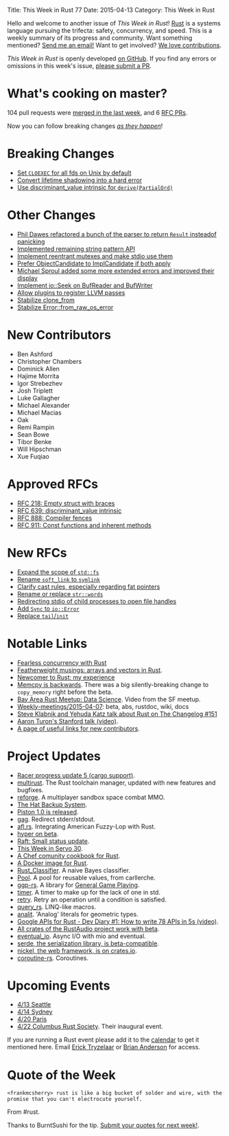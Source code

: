 Title: This Week in Rust 77
Date: 2015-04-13
Category: This Week in Rust

Hello and welcome to another issue of *This Week in Rust*!
[Rust](http://rust-lang.org) is a systems language pursuing the trifecta:
safety, concurrency, and speed. This is a weekly summary of its progress and
community. Want something mentioned? [Send me an
email!](mailto:corey@octayn.net?subject=This%20Week%20in%20Rust%20Suggestion)
Want to get involved? [We love
contributions](https://github.com/rust-lang/rust/wiki/Note-guide-for-new-contributors).

*This Week in Rust* is openly developed [on GitHub](https://github.com/cmr/this-week-in-rust).
If you find any errors or omissions in this week's issue, [please submit a PR](https://github.com/cmr/this-week-in-rust/pulls).

# What's cooking on master?

104 pull requests were [merged in the last week][merged], and 6 [RFC PRs][rfcs].

[merged]: https://github.com/rust-lang/rust/pulls?q=is%3Apr+is%3Amerged+merged%3A2015-04-06..2015-04-13
[rfcs]: https://github.com/rust-lang/rfcs/pulls?q=is%3Apr+is%3Amerged+merged%3A2015-04-06..2015-04-13

Now you can follow breaking changes *[as they happen][BitRust]*!

[BitRust]: http://rawgit.com/mrmonday/bitrust/gh-pages/index.html

# Breaking Changes

* [Set `CLOEXEC` for all fds on Unix by default](https://github.com/rust-lang/rust/pull/24034)
* [Convert lifetime shadowing into a hard error](https://github.com/rust-lang/rust/pull/24057)
* [Use discriminant_value intrinsic for `derive(PartialOrd)`](https://github.com/rust-lang/rust/pull/24270)

# Other Changes

* [Phil Dawes refactored a bunch of the parser to return `Result` insteadof panicking](https://github.com/rust-lang/rust/pull/23857)
* [Implemented remaining string pattern API](https://github.com/rust-lang/rust/pull/23952)
* [Implement reentrant mutexes and make stdio use them](https://github.com/rust-lang/rust/pull/24029)
* [Prefer ObjectCandidate to ImplCandidate if both apply](https://github.com/rust-lang/rust/pull/24056)
* [Michael Sproul added some more extended errors and improved their display](https://github.com/rust-lang/rust/pull/24143)
* [Implement io::Seek on BufReader and BufWriter](https://github.com/rust-lang/rust/pull/24176)
* [Allow plugins to register LLVM passes](https://github.com/rust-lang/rust/pull/24207)
* [Stabilize clone_from](https://github.com/rust-lang/rust/pull/24215)
* [Stabilize Error::from_raw_os_error](https://github.com/rust-lang/rust/pull/24216)

# New Contributors

* Ben Ashford
* Christopher Chambers
* Dominick Allen
* Hajime Morrita
* Igor Strebezhev
* Josh Triplett
* Luke Gallagher
* Michael Alexander
* Michael Macias
* Oak
* Remi Rampin
* Sean Bowe
* Tibor Benke
* Will Hipschman
* Xue Fuqiao

# Approved RFCs

* [RFC 218: Empty struct with braces](https://github.com/rust-lang/rfcs/pull/218)
* [RFC 639: discriminant_value intrinsic](https://github.com/rust-lang/rfcs/pull/639)
* [RFC 888: Compiler fences](https://github.com/rust-lang/rfcs/blob/master/text/0888-compiler-fence-intrinsics.md)
* [RFC 911: Const functions and inherent methods](https://github.com/rust-lang/rfcs/blob/master/text/0911-const-fn.md)

# New RFCs

* [Expand the scope of `std::fs`](https://github.com/rust-lang/rfcs/pull/1044)
* [Rename `soft_link` to `symlink`](https://github.com/rust-lang/rfcs/pull/1048)
* [Clarify cast rules, especially regarding fat pointers](https://github.com/rust-lang/rfcs/pull/1052)
* [Rename or replace `str::words`](https://github.com/rust-lang/rfcs/pull/1054)
* [Redirecting stdio of child processes to open file handles](https://github.com/rust-lang/rfcs/pull/1055)
* [Add `Sync` to `io::Error`](https://github.com/rust-lang/rfcs/pull/1057)
* [Replace `tail`/`init`](https://github.com/rust-lang/rfcs/pull/1058)

# Notable Links

* [Fearless concurrency with Rust](http://blog.rust-lang.org/2015/04/10/Fearless-Concurrency.html)
* [Featherweight musings: arrays and vectors in Rust](http://featherweightmusings.blogspot.com/2015/04/new-tutorial-arrays-and-vectors-in-rust.html).
* [Newcomer to Rust: my experience](http://internals.rust-lang.org/t/newcomer-to-rust-my-experience/1816/1)
* [Memcpy is
  backwards](http://internals.rust-lang.org/t/memcpy-is-backwards/1797). There
  was a big silently-breaking change to `copy_memory` right before the
  beta.
* [Bay Area Rust Meetup: Data Science](https://air.mozilla.org/bay-area-rust-meetup-april-2015/). Video from the SF meetup.
* [Weekly-meetings/2015-04-07][mtg]: beta, abs, rustdoc, wiki, docs
* [Steve Klabnik and Yehuda Katz talk about Rust on The Changelog #151](https://thechangelog.com/151/)
* [Aaron Turon's Stanford talk (video)](https://www.youtube.com/watch?v=O5vzLKg7y-k).
* [A page of useful links for new contributors](http://www.ncameron.org/rust.html).

[mtg]: https://github.com/rust-lang/meeting-minutes/blob/master/weekly-meetings/2015-04-07.md

# Project Updates

* [Racer progress update 5 (cargo support)](http://phildawes.net/blog/2015/04/05/racer5/).
* [multirust](http://blog.rust-lang.org/2015/04/10/Fearless-Concurrency.html). The Rust toolchain manager, updated with new features and bugfixes.
* [reforge](https://github.com/tedsta/reforge). A multiplayer sandbox space combat MMO.
* [The Hat Backup System](https://github.com/google/hat-backup).
* [Piston 1.0 is released](http://blog.piston.rs/2015/04/07/piston-0.1/).
* [gag](https://crates.io/crates/gag). Redirect stderr/stdout.
* [afl.rs](https://github.com/kmcallister/afl.rs). Integrating American Fuzzy-Lop with Rust.
* [hyper on beta](http://seanmonstar.com/post/115873169212/hyper-on-beta).
* [Raft: Small status update](http://hoverbear.org/2015/04/09/raft-the-next-generation-3/).
* [This Week in Servo 30](http://blog.servo.org/2015/04/09/twis-30/).
* [A Chef comunity cookbook for Rust](https://supermarket.chef.io/cookbooks/rustlang).
* [A Docker image for Rust](https://registry.hub.docker.com/u/jimmycuadra/rust/).
* [Rust_Classifier](https://github.com/jackm321/Rust_Classifier). A naive Bayes classifier.
* [Pool](https://github.com/carllerche/pool). A pool for reusable values, from carllerche.
* [ggp-rs](https://www.reddit.com/r/rust/comments/3272b8/ggprs_a_library_for_creating_general_game_players/). A library for [General Game Playing](https://class.coursera.org/ggp-003).
* [timer](https://www.reddit.com/r/rust/comments/326x5p/a_betacompatible_timer/). A timer to make up for the lack of one in std.
* [retry](https://github.com/jimmycuadra/retry). Retry an operation until a condition is satisfied.
* [query_rs](https://github.com/Mr-Byte/query_rs). LINQ-like macros.
* [analit](https://github.com/jswrenn/analit). 'Analog' literals for geometric types.
* [Google APIs for Rust - Dev Diary #1: How to write 78 APIs in 5s (video)](https://youtu.be/2U3SpepKaBE).
* [All crates of the RustAudio project work with beta](https://www.reddit.com/r/rust/comments/32b74a/all_rustaudio_crates_now_build_on_the_stable/).
* [eventual_io](https://github.com/carllerche/eventual_io). Async I/O with mio and eventual.
* [serde, the serialization library, is beta-compatible](https://erickt.github.io/blog/2015/04/12/serde-0-dot-3-1-now-compatible-with-beta/).
* [nickel, the web framework, is on crates.io](https://www.reddit.com/r/rust/comments/32dhwb/nickel_is_on_cratesio/).
* [coroutine-rs](https://github.com/rustcc/coroutine-rs). Coroutines.

# Upcoming Events

* [4/13 Seattle](https://www.eventbrite.com/e/mozilla-rust-seattle-meetup-tickets-12222326307?aff=erelexporg)
* [4/14 Sydney](http://www.meetup.com/Rust-Sydney/events/221388677/)
* [4/20 Paris](http://www.meetup.com/Rust-Paris)
* [4/22 Columbus Rust Society](http://www.meetup.com/columbus-rs/). Their inaugural event.

If you are running a Rust event please add it to the [calendar] to get
it mentioned here. Email [Erick Tryzelaar][erickt] or [Brian
Anderson][brson] for access.

[calendar]: https://www.google.com/calendar/embed?src=apd9vmbc22egenmtu5l6c5jbfc%40group.calendar.google.com
[erickt]: mailto:erick.tryzelaar@gmail.com
[brson]: mailto:banderson@mozilla.com

# Quote of the Week

```
<frankmcsherry> rust is like a big bucket of solder and wire, with the promise that you can't electrocute yourself.
```

From #rust.

Thanks to BurntSushi for the tip. [Submit your quotes for next week!][submit].

[submit]: http://users.rust-lang.org/t/twir-quote-of-the-week/328
